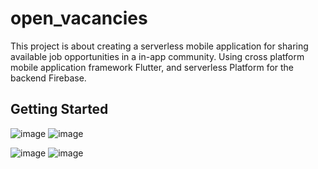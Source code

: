 # open_vacancies

This project is about creating a serverless mobile application
for sharing available job opportunities in a in-app community.
Using cross platform mobile application framework Flutter,
and serverless Platform for the backend Firebase.
## Getting Started

![image](https://user-images.githubusercontent.com/87943836/182366759-f4c85da3-c405-4e06-915f-d79d51bb2fce.png) ![image](https://user-images.githubusercontent.com/87943836/182366790-4dda1afa-fbdd-403c-8055-0a751d3c94bb.png)


![image](https://user-images.githubusercontent.com/87943836/182366840-1929c154-af40-4331-9943-23fd5fedb9a7.png) ![image](https://user-images.githubusercontent.com/87943836/182366904-5e249b23-75dc-4b37-abd4-3fa84e426a8f.png)

